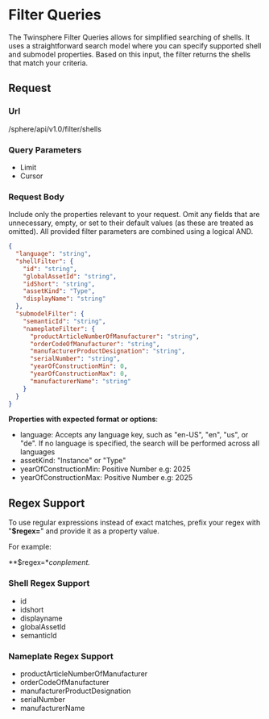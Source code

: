 # Filter Queries

The Twinsphere Filter Queries allows for simplified searching of shells. It uses a straightforward search model where
you can specify supported shell and submodel properties. Based on this input, the filter returns the shells that match
your criteria.

## Request

### Url

/sphere/api/v1.0/filter/shells

### Query Parameters

- Limit
- Cursor

### Request Body

Include only the properties relevant to your request. Omit any fields that are unnecessary, empty, or set to their
default values (as these are treated as omitted). All provided filter parameters are combined using a logical AND.

```json
{
  "language": "string",
  "shellFilter": {
    "id": "string",
    "globalAssetId": "string",
    "idShort": "string",
    "assetKind": "Type",
    "displayName": "string"
  },
  "submodelFilter": {
    "semanticId": "string",
    "nameplateFilter": {
      "productArticleNumberOfManufacturer": "string",
      "orderCodeOfManufacturer": "string",
      "manufacturerProductDesignation": "string",
      "serialNumber": "string",
      "yearOfConstructionMin": 0,
      "yearOfConstructionMax": 0,
      "manufacturerName": "string"
    }
  }
}
```

**Properties with expected format or options**:

- language: Accepts any language key, such as "en-US", "en", "us", or "de". If no language is specified, the search will
  be performed across all languages
- assetKind: "Instance" or "Type"
- yearOfConstructionMin: Positive Number e.g: 2025
- yearOfConstructionMax: Positive Number e.g: 2025

## Regex Support

To use regular expressions instead of exact matches, prefix your regex with "**$regex=**" and provide it as a property
value.

For example:

**$regex=**conplement.*

### Shell Regex Support

- id
- idshort
- displayname
- globalAssetId
- semanticId

### Nameplate Regex Support

- productArticleNumberOfManufacturer
- orderCodeOfManufacturer
- manufacturerProductDesignation
- serialNumber
- manufacturerName
